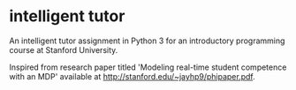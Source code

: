 # intelligent tutor
An intelligent tutor assignment in Python 3 for an introductory programming course at Stanford University.

Inspired from research paper titled 'Modeling real-time student competence with an MDP' available at http://stanford.edu/~jayhp9/phipaper.pdf.

